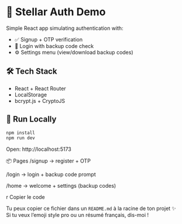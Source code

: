 # 🔐 Stellar Auth Demo

Simple React app simulating authentication with:

- ✅ Signup + OTP verification
- 🔐 Login with backup code check
- ⚙️ Settings menu (view/download backup codes)

## 🛠 Tech Stack
- React + React Router
- LocalStorage
- bcrypt.js + CryptoJS

## 🚀 Run Locally
```bash
npm install
npm run dev
```
Open: http://localhost:5173

📦 Pages
/signup → register + OTP

/login → login + backup code prompt

/home → welcome + settings (backup codes)

r
Copier le code

Tu peux copier ce fichier dans un `README.md` à la racine de ton projet ✨  
Si tu veux l’emoji style pro ou un résumé français, dis-moi !
